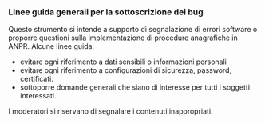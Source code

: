 ### Linee guida generali per la sottoscrizione dei bug
Questo strumento si intende a supporto di segnalazione di errori software o proporre questioni sulla implementazione di procedure anagrafiche in ANPR.
Alcune linee guida:
- evitare ogni riferimento a dati sensibili o informazioni personali
- evitare ogni riferimento a configurazioni di sicurezza, password, certificati.
- sottoporre domande generali che siano di interesse per tutti i soggetti interessati.

I moderatori si riservano di segnalare i contenuti inappropriati.
